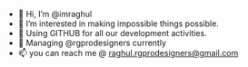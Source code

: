 - 👋 Hi, I’m @imraghul
- 👀 I’m interested in making impossible things possible.
- 🌱 Using GITHUB for all our development activities.
- 💞️ Managing @rgprodesigners currently
- 📫 you can reach me @ raghul.rgprodesigners@gmail.com

<!---
imraghul/imraghul is a ✨ special ✨ repository because its `README.md` (this file) appears on your GitHub profile.
You can click the Preview link to take a look at your changes.
--->
